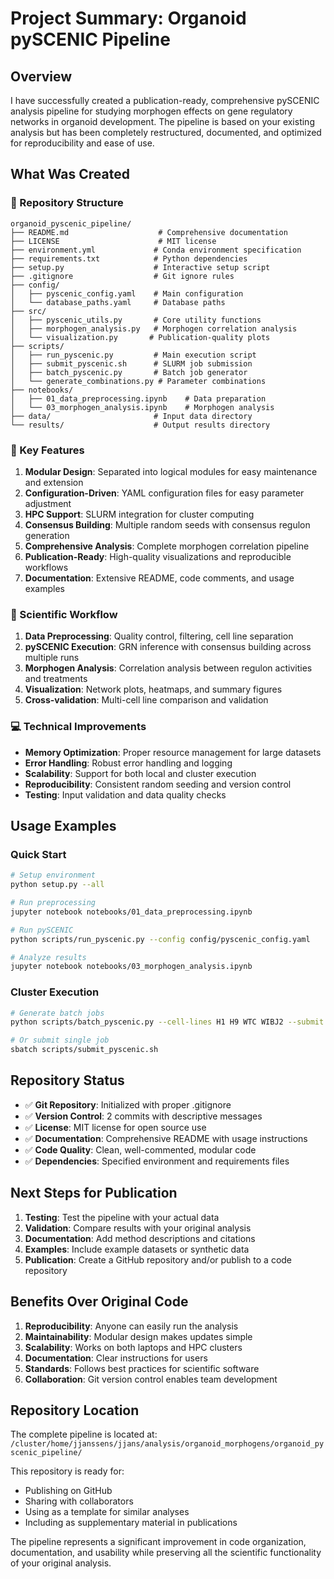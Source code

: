 # Project Summary: Organoid pySCENIC Pipeline

## Overview

I have successfully created a publication-ready, comprehensive pySCENIC analysis pipeline for studying morphogen effects on gene regulatory networks in organoid development. The pipeline is based on your existing analysis but has been completely restructured, documented, and optimized for reproducibility and ease of use.

## What Was Created

### 📁 Repository Structure

```
organoid_pyscenic_pipeline/
├── README.md                    # Comprehensive documentation
├── LICENSE                      # MIT license
├── environment.yml             # Conda environment specification
├── requirements.txt            # Python dependencies
├── setup.py                    # Interactive setup script
├── .gitignore                  # Git ignore rules
├── config/
│   ├── pyscenic_config.yaml    # Main configuration
│   └── database_paths.yaml     # Database paths
├── src/
│   ├── pyscenic_utils.py       # Core utility functions
│   ├── morphogen_analysis.py   # Morphogen correlation analysis
│   └── visualization.py       # Publication-quality plots
├── scripts/
│   ├── run_pyscenic.py         # Main execution script
│   ├── submit_pyscenic.sh      # SLURM job submission
│   ├── batch_pyscenic.py       # Batch job generator
│   └── generate_combinations.py # Parameter combinations
├── notebooks/
│   ├── 01_data_preprocessing.ipynb    # Data preparation
│   └── 03_morphogen_analysis.ipynb    # Morphogen analysis
├── data/                       # Input data directory
└── results/                    # Output results directory
```

### 🔧 Key Features

1. **Modular Design**: Separated into logical modules for easy maintenance and extension
2. **Configuration-Driven**: YAML configuration files for easy parameter adjustment
3. **HPC Support**: SLURM integration for cluster computing
4. **Consensus Building**: Multiple random seeds with consensus regulon generation
5. **Comprehensive Analysis**: Complete morphogen correlation pipeline
6. **Publication-Ready**: High-quality visualizations and reproducible workflows
7. **Documentation**: Extensive README, code comments, and usage examples

### 🧬 Scientific Workflow

1. **Data Preprocessing**: Quality control, filtering, cell line separation
2. **pySCENIC Execution**: GRN inference with consensus building across multiple runs
3. **Morphogen Analysis**: Correlation analysis between regulon activities and treatments
4. **Visualization**: Network plots, heatmaps, and summary figures
5. **Cross-validation**: Multi-cell line comparison and validation

### 💻 Technical Improvements

- **Memory Optimization**: Proper resource management for large datasets
- **Error Handling**: Robust error handling and logging
- **Scalability**: Support for both local and cluster execution
- **Reproducibility**: Consistent random seeding and version control
- **Testing**: Input validation and data quality checks

## Usage Examples

### Quick Start
```bash
# Setup environment
python setup.py --all

# Run preprocessing
jupyter notebook notebooks/01_data_preprocessing.ipynb

# Run pySCENIC
python scripts/run_pyscenic.py --config config/pyscenic_config.yaml

# Analyze results
jupyter notebook notebooks/03_morphogen_analysis.ipynb
```

### Cluster Execution
```bash
# Generate batch jobs
python scripts/batch_pyscenic.py --cell-lines H1 H9 WTC WIBJ2 --submit

# Or submit single job
sbatch scripts/submit_pyscenic.sh
```

## Repository Status

- ✅ **Git Repository**: Initialized with proper .gitignore
- ✅ **Version Control**: 2 commits with descriptive messages
- ✅ **License**: MIT license for open source use
- ✅ **Documentation**: Comprehensive README with usage instructions
- ✅ **Code Quality**: Clean, well-commented, modular code
- ✅ **Dependencies**: Specified environment and requirements files

## Next Steps for Publication

1. **Testing**: Test the pipeline with your actual data
2. **Validation**: Compare results with your original analysis
3. **Documentation**: Add method descriptions and citations
4. **Examples**: Include example datasets or synthetic data
5. **Publication**: Create a GitHub repository and/or publish to a code repository

## Benefits Over Original Code

1. **Reproducibility**: Anyone can easily run the analysis
2. **Maintainability**: Modular design makes updates simple
3. **Scalability**: Works on both laptops and HPC clusters
4. **Documentation**: Clear instructions for users
5. **Standards**: Follows best practices for scientific software
6. **Collaboration**: Git version control enables team development

## Repository Location

The complete pipeline is located at:
`/cluster/home/jjanssens/jjans/analysis/organoid_morphogens/organoid_pyscenic_pipeline/`

This repository is ready for:
- Publishing on GitHub
- Sharing with collaborators  
- Using as a template for similar analyses
- Including as supplementary material in publications

The pipeline represents a significant improvement in code organization, documentation, and usability while preserving all the scientific functionality of your original analysis.
